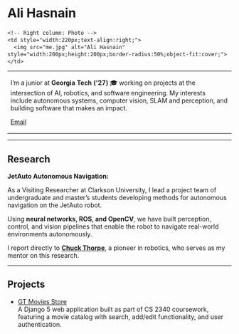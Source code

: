 # Ali Hasnain

<table style="width:100%;border:0;">
  <tr>
    <!-- Left column: Bio -->
    <td style="vertical-align:middle;">
      <p>
        I’m a junior at <strong>Georgia Tech (’27)</strong> 🎓 working on projects at the intersection of AI, robotics, and software engineering.  
        My interests include autonomous systems, computer vision, SLAM and perception, and building software that makes an impact.
      </p>
      <p>
        <a href="mailto:your@email.com">Email</a>
      </p>
    </td>

    <!-- Right column: Photo -->
    <td style="width:220px;text-align:right;">
      <img src="me.jpg" alt="Ali Hasnain" style="width:200px;height:200px;border-radius:50%;object-fit:cover;">
    </td>
  </tr>
</table>

---

## Research

**JetAuto Autonomous Navigation:**

As a Visiting Researcher at Clarkson University, I lead a project team of undergraduate and master’s students developing methods for autonomous navigation on the JetAuto robot.

Using **neural networks, ROS, and OpenCV**, we have built perception, control, and vision pipelines that enable the robot to navigate real-world environments autonomously.  

I report directly to [**Chuck Thorpe**](https://www.clarkson.edu/people/chuck-thorpe), a pioneer in robotics, who serves as my mentor on this research.  

---

## Projects

- [GT Movies Store](gt-movies.md)  
  A Django 5 web application built as part of CS 2340 coursework, featuring a movie catalog with search, add/edit functionality, and user authentication.

